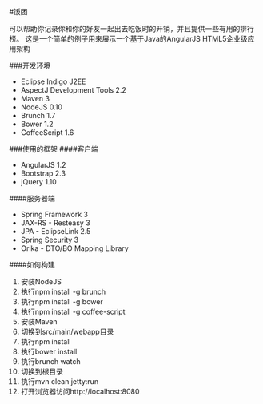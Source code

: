 #饭团

可以帮助你记录你和你的好友一起出去吃饭时的开销，并且提供一些有用的排行榜。
这是一个简单的例子用来展示一个基于Java的AngularJS HTML5企业级应用架构

###开发环境
* Eclipse Indigo J2EE
* AspectJ Development Tools 2.2
* Maven 3
* NodeJS 0.10
* Brunch 1.7
* Bower 1.2
* CoffeeScript 1.6

###使用的框架
####客户端
* AngularJS 1.2
* Bootstrap 2.3
* jQuery 1.10

####服务器端
* Spring Framework 3
* JAX-RS - Resteasy 3
* JPA - EclipseLink 2.5
* Spring Security 3
* Orika - DTO/BO Mapping Library

####如何构建
1. 安装NodeJS
2. 执行npm install -g brunch
3. 执行npm install -g bower
4. 执行npm install -g coffee-script
5. 安装Maven
6. 切换到src/main/webapp目录
7. 执行npm install
8. 执行bower install
9. 执行brunch watch
10. 切换到根目录
11. 执行mvn clean jetty:run
12. 打开浏览器访问http://localhost:8080


